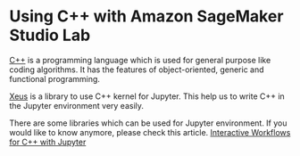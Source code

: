 # Using C++ with Amazon SageMaker Studio Lab

[C++](https://isocpp.org/) is a programming language which is used for general purpose like coding algorithms. It has the features of object-oriented, generic and functional programming.

[Xeus](https://xeus.readthedocs.io/en/latest/) is a library to use C++ kernel for Jupyter. This help us to write C++ in the Jupyter environment very easily.

There are some libraries which can be used for Jupyter environment. If you would like to know anymore, please check this article.
[Interactive Workflows for C++ with Jupyter](https://blog.jupyter.org/interactive-workflows-for-c-with-jupyter-fe9b54227d92)
